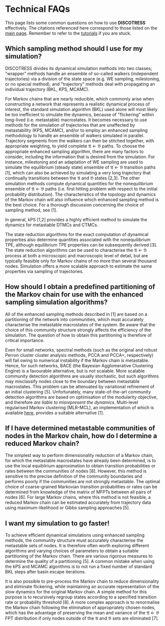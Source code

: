 # Technical FAQs

This page lists some common questions on how to use **DISCOTRESS** effectively. The citations referenced here correspond to those listed on the [main page](https://github.com/danieljsharpe/DISCOTRESS/blob/master/README.md). Remember to refer to the [tutorials](https://github.com/danieljsharpe/DISCOTRESS_tutorials) if you are stuck.

## Which sampling method should I use for my simulation?

DISCOTRESS divides its dynamical simulation methods into two classes; "wrapper" methods handle an ensemble of so-called walkers (independent trajectories) via a division of the state space (e.g. WE sampling, milestoning, or no special method), and "trajectory" methods deal with propagating an individual trajectory (BKL, KPS, MCAMC).

For Markov chains that are nearly reducible, which commonly arise when constructing a network that represents a realistic dynamical process of interest, the standard simulation algorithm (BKL) used alone will most likely be too inefficient to simulate the dynamics, because of "flickering" within long-lived (i.e. metastable) macrostates. It becomes necessary to use methods for the simulation of trajectories that are unaffected by metastability (KPS, MCAMC), and/or to employ an enhanced sampling methodology to handle an ensemble of walkers simulated in parallel. Trajectory segments from the walkers can then be stitched together, with appropriate weighting, to yield complete &#120068; &#8592; &#120069; paths. To choose the appropriate enhanced sampling algorithm, there are many factors to consider, including the information that is desired from the simulation. For instance, milestoning and an adaptation of WE sampling are used to simulate the equilibrium (steady state) ensemble of &#120068; &#8592; &#120069; transition paths [1], which can also be achieved by simulating a very long trajectory that continually transitions between the &#120068; and &#120069; states [2,3]. The other simulation methods compute dynamical quantities for the nonequilibrium ensemble of &#120068; &#8592; &#120069; paths (i.e. first hitting problem with respect to the initial probability distribution). The characteristics of the topology and dynamics of the Markov chain will also influence which enhanced sampling method is the best choice. For a thorough discussion concerning the choice of sampling method, see [1].

In general, kPS [1,2] provides a highly efficient method to simulate the dynamics for metastable DTMCs and CTMCs.

The state reduction algorithms for the exact computation of dynamical properties also determine quantities associated with the nonequilibrium TPE, although equilibrium TPE properties can be subsequently derived [3]. The state reduction algorithms can be used to characterise the &#120068; &#8592; &#120069; process at both a microscopic and macroscopic level of detail, but are typically feasible only for Markov chains of no more than several thousand nodes. Simulation offers a more scalable approach to estimate the same properties via sampling of trajectories.

## How should I obtain a predefined partitioning of the Markov chain for use with the enhanced sampling simulation algorithms?

All of the enhanced sampling methods described in [1] are based on a partitioning of the network into communities, which must accurately characterise the metastable macrostates of the system. Be aware that the choice of this community structure strongly affects the efficiency of the simulation. The question of how to obtain this partitioning is therefore of critical importance.

Even for small networks, spectral methods (such as the original and robust Perron cluster cluster analysis methods, PCCA and PCCA+, respectively) will fail owing to numerical instability if the Markov chain is metastable. Hence, for such networks, BACE (the Bayesian Agglomerative Clustering Engine) is a favourable alternative, but is not scalable. More scalable community detection algorithms are usually stochastic, but such algorithms may misclassify nodes close to the boundary between metastable macrostates. This problem can be attenuated by variational refinement of an initial clustering [5].  Unfortunately, many state-of-the-art community detection algorithms are based on optimisation of the modularity objective, and therefore _are liable to misrepresent the dynamics_. Multi-level regularised Markov clustering (MLR-MCL), an implementation of which is available [here](https://github.com/danieljsharpe/mlr_mcl), provides a suitable alternative [1].

## If I have determined metastable communities of nodes in the Markov chain, how do I determine a reduced Markov chain?

The simplest way to perform dimensionality reduction of a Markov chain, for which the metastable macrostates have already been determined, is to use the local equiblirium approximation to obtain transition probabilities or rates between the communities of nodes [8]. However, this method is sensitive to the precise definition of the community boundaries and performs poorly if the communities are not strongly metastable. The optimal choice of coarse-grained Markovian transition probabilities or rates can be determined from knowledge of the matrix of MFPTs between all pairs of nodes [6]. For large Markov chains, where this method is not feasible, a reduced Markov chain can be estimated accurately from trajectory data using maximum-likelihood or Gibbs sampling approaches [5].

## I want my simulation to go faster!

To achieve efficient dynamical simulations using enhanced sampling methods, the community structure must accurately characterise the metastable sets of nodes. It is therefore often worth exploring different algorithms and varying choices of parameters to obtain a suitable partitioning of the Markov chain. There are various rigorous measures to determine the quality of a partitioning [5]. A common mistake when using the kPS and MCAMC algorithms is to not run a fixed number of standard BKL steps after basin escape iterations.

It is also possible to pre-process the Markov chain to reduce dimensionality and eliminate flickering, while maintaining an accurate representation of the slow dynamics for the original Markov chain. A simple method for this purpose is to recursively regroup states according to a specified transition rate or probability threshold [8]. A more complex approach is to renormalise the Markov chain following the elimination of appropriately chosen nodes, which has the advantage of preserving the mean and variance of the &#120068; &#8592; &#120069; FPT distribution if only nodes outside of the &#120068; and &#120069; sets are eliminated [7].

